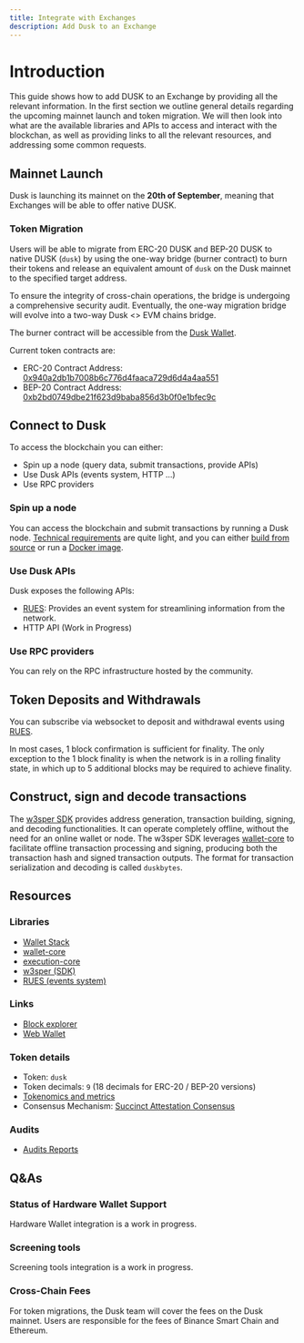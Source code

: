 ```yaml
---
title: Integrate with Exchanges
description: Add Dusk to an Exchange
---
```


# Introduction

This guide shows how to add DUSK to an Exchange by providing all the relevant information. In the first section we outline general details regarding the upcoming mainnet launch and token migration. We will then look into what are the available libraries and APIs to access and interact with the blockchan, as well as providing links to all the relevant resources, and addressing some common requests.

## Mainnet Launch

Dusk is launching its mainnet on the **20th of September**, meaning that Exchanges will be able to offer native DUSK. 

### Token Migration

Users will be able to migrate from ERC-20 DUSK and BEP-20 DUSK to native DUSK (`dusk`) by using the one-way bridge (burner contract) to burn their tokens and release an equivalent amount of `dusk` on the Dusk mainnet to the specified target address.

To ensure the integrity of cross-chain operations, the bridge is undergoing a comprehensive security audit. Eventually, the one-way migration bridge will evolve into a two-way Dusk <> EVM chains bridge.

The burner contract will be accessible from the [Dusk Wallet](https://wallet.dusk.network/).

Current token contracts are:
- ERC-20 Contract Address: [0x940a2db1b7008b6c776d4faaca729d6d4a4aa551](https://etherscan.io/address/0x940a2db1b7008b6c776d4faaca729d6d4a4aa551)
- BEP-20 Contract Address: [0xb2bd0749dbe21f623d9baba856d3b0f0e1bfec9c](https://bscscan.com/token/0xb2bd0749dbe21f623d9baba856d3b0f0e1bfec9c)

## Connect to Dusk

To access the blockchain you can either:
- Spin up a node (query data, submit transactions, provide APIs)
- Use Dusk APIs (events system, HTTP ...)
- Use RPC providers

### Spin up a node

You can access the blockchain and submit transactions by running a Dusk node. [Technical requirements](https://docs.dusk.network/getting-started/node-setup/node-requirements) are quite light, and you can either [build from source](https://docs.dusk.network/getting-started/node-setup/build-from-source) or run a [Docker image](https://docs.dusk.network/getting-started/node-setup/docker-image).

### Use Dusk APIs

Dusk exposes the following APIs:
- [RUES](https://github.com/dusk-network/rusk/wiki/RUES-%28Rusk-Universal-Event-System%29): Provides an event system for streamlining information from the network.
- HTTP API (Work in Progress)
  
### Use RPC providers

You can rely on the RPC infrastructure hosted by the community.

## Token Deposits and Withdrawals

You can subscribe via websocket to deposit and withdrawal events using [RUES](https://github.com/dusk-network/rusk/wiki/RUES-%28Rusk-Universal-Event-System%29).

In most cases, 1 block confirmation is sufficient for finality. The only exception to the 1 block finality is when the network is in a rolling finality state, in which up to 5 additional blocks may be required to achieve finality.

## Construct, sign and decode transactions

The [w3sper SDK](https://github.com/dusk-network/rusk/wiki/%5BDraft%5D-W3sper-SDK) provides address generation, transaction building, signing, and decoding functionalities. It can operate completely offline, without the need for an online wallet or node. The w3sper SDK leverages [wallet-core](https://github.com/dusk-network/dusk-wallet-core) to facilitate offline transaction processing and signing, producing both the transaction hash and signed transaction outputs. The format for transaction serialization and decoding is called `duskbytes`.

## Resources
### Libraries

- [Wallet Stack](https://docs.dusk.network/developer/integrations/wallet-stack)
- [wallet-core](https://docs.dusk.network/developer/integrations/wallet-core)
- [execution-core](https://docs.dusk.network/developer/integrations/execution-core)
- [w3sper (SDK)](https://github.com/dusk-network/rusk/wiki/%5BDraft%5D-W3sper-SDK)
- [RUES (events system)](https://github.com/dusk-network/rusk/wiki/RUES-%28Rusk-Universal-Event-System%29)

### Links

- [Block explorer](https://explorer.dusk.network/)
- [Web Wallet](https://wallet.dusk.network/)

### Token details

- Token: `dusk`
- Token decimals: `9` (18 decimals for ERC-20 / BEP-20 versions)
- [Tokenomics and metrics](https://docs.dusk.network/learn/economic-information/tokenomics/#token-metrics)
- Consensus Mechanism: [Succinct Attestation Consensus](http://localhost:4321/learn/deep-dive/succinct-attestation)

### Audits
- [Audits Reports](https://github.com/dusk-network/audits)
  
## Q&As
### Status of Hardware Wallet Support

Hardware Wallet integration is a work in progress.

### Screening tools

Screening tools integration is a work in progress.

### Cross-Chain Fees

For token migrations, the Dusk team will cover the fees on the Dusk mainnet.
Users are responsible for the fees of Binance Smart Chain and Ethereum.
